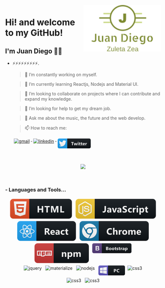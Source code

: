 <img src="https://raw.githubusercontent.com/godie2017/godie2017/main/logo.png" width="250" align="right" hspace="0"/>

# Hi! and welcome to my GitHub!
## I'm **Juan Diego** 🖖🏼

- ⚡⚡⚡⚡⚡⚡⚡⚡⚡.
  >🔭 I’m constantly working on myself.
  
  >🌱 I’m currently learning Reactjs, Nodejs and Material UI.
  
  >👯 I’m looking to collaborate on projects where I can contribute and expand my knowledge.
  
  >🤔 I’m looking for help to get my dream job.
  
  >💬 Ask me about the music, the future and the web develop.
  
  >📫 How to reach me:
  
  <p align="left">
    <a href="mailto:juandiegozuleta@gmail.com">
      <img src="https://raw.githubusercontent.com/MikeCodesDotNET/ColoredBadges/master/png/social/gmail.png" alt="gmail" style="vertical-align:top; margin:6px 4px" target="_blank">
    </a>

    <a href="https://www.linkedin.com/in/juandiegozuleta/">
      <img src="https://raw.githubusercontent.com/MikeCodesDotNET/ColoredBadges/master/png/social/linkedin.png" alt="linkedin" style="vertical-align:top; margin:6px 4px" target="_blank">
    </a>

    <a href="https://twitter.com/juandiegozuleta">
      <img src="https://raw.githubusercontent.com/MikeCodesDotNET/ColoredBadges/master/png/social/twitter.png" alt="twetter" style="vertical-align:top; margin:6px 4px" target="_blank">
    </a>
  </p>
  
  <br>

<p align="center">
<img src="https://github-readme-stats.vercel.app/api?username=godie2017&&show_icons=true&title_color=ffffff&icon_color=7F0D8F&text_color=FDFEFF&bg_color=7e8b30">
</p>
<br>

### - Languages and Tools...

<p align="center">

<!-- For more icons please follow  https://github.com/MikeCodesDotNET/ColoredBadges -->

 <img src="https://raw.githubusercontent.com/MikeCodesDotNET/ColoredBadges/master/svg/dev/languages/html.svg" alt="html" style="vertical-align:top; margin:4px">
 <img src="https://raw.githubusercontent.com/MikeCodesDotNET/ColoredBadges/master/svg/dev/languages/js.svg" alt="js" style="vertical-align:top; margin:4px"><img src="https://raw.githubusercontent.com/MikeCodesDotNET/ColoredBadges/master/svg/dev/frameworks/react.svg" alt="react" style="vertical-align:top; margin:4px"> <img src="https://raw.githubusercontent.com/MikeCodesDotNET/ColoredBadges/master/svg/dev/misc/chrome.svg" alt="chrome" style="vertical-align:top; margin:4px"> <img src="https://raw.githubusercontent.com/MikeCodesDotNET/ColoredBadges/master/svg/dev/services/npm.svg" alt="npm" style="vertical-align:top; margin:4px"> <img src="https://raw.githubusercontent.com/MikeCodesDotNET/ColoredBadges/master/png/dev/frameworks/bootstrap.png" alt="bootstrap" style="vertical-align:top; margin:4px"><br> <img src="https://raw.githubusercontent.com/MikeCodesDotNET/ColoredBadges/master/png/dev/frameworks/jquery.png" alt="jquery" style="vertical-align:top; margin:4px"> <img src="https://raw.githubusercontent.com/MikeCodesDotNET/ColoredBadges/master/png/dev/frameworks/materialize.png" alt="materialize" style="vertical-align:top; margin:4px"> <img src="https://raw.githubusercontent.com/MikeCodesDotNET/ColoredBadges/master/png/dev/frameworks/nodejs.png" alt="nodejs" style="vertical-align:top; margin:4px"> <img src="https://raw.githubusercontent.com/MikeCodesDotNET/ColoredBadges/master/png/devices/pc.png" alt="pc" style="vertical-align:top; margin:4px"><img src="https://raw.githubusercontent.com/MikeCodesDotNET/ColoredBadges/master/png/dev/languages/css3.png" alt="css3" style="vertical-align:top; margin:4px"><br> <img src="https://raw.githubusercontent.com/MikeCodesDotNET/ColoredBadges/master/png/dev/misc/firefox.png" alt="css3" style="vertical-align:top; margin:4px"> <img src="https://raw.githubusercontent.com/MikeCodesDotNET/ColoredBadges/master/png/dev/misc/web.png" alt="css3" style="vertical-align:top; margin:4px">

</p>


